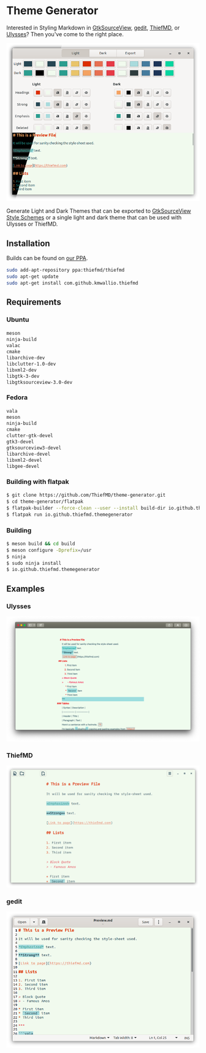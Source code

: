 # Theme Generator

Interested in Styling Markdown in [GtkSourceView](https://wiki.gnome.org/Projects/GtkSourceView), [gedit](https://wiki.gnome.org/Apps/Gedit), [ThiefMD](https://thiefmd.com), or [Ulysses](https://ulysses.app)? Then you've come to the right place.

![](theme-generator.png)

Generate Light and Dark Themes that can be exported to [GtkSourceView Style Schemes](https://wiki.gnome.org/Projects/GtkSourceView/StyleSchemes) or a single light and dark theme that can be used with Ulysses or ThiefMD.

## Installation

Builds can be found on [our PPA](https://launchpad.net/~thiefmd/+archive/ubuntu/thiefmd).

```bash
sudo add-apt-repository ppa:thiefmd/thiefmd
sudo apt-get update
sudo apt-get install com.github.kmwallio.thiefmd
```

## Requirements

### Ubuntu

```
meson
ninja-build
valac
cmake
libarchive-dev
libclutter-1.0-dev
libxml2-dev
libgtk-3-dev
libgtksourceview-3.0-dev
```

### Fedora

```
vala
meson
ninja-build
cmake
clutter-gtk-devel
gtk3-devel
gtksourceview3-devel
libarchive-devel
libxml2-devel
libgee-devel
```

### Building with flatpak

```bash
$ git clone https://github.com/ThiefMD/theme-generator.git
$ cd theme-generator/flatpak
$ flatpak-builder --force-clean --user --install build-dir io.github.thiefmd.themegenerator.json
$ flatpak run io.github.thiefmd.themegenerator
```

### Building

```bash
$ meson build && cd build
$ meson configure -Dprefix=/usr
$ ninja
$ sudo ninja install
$ io.github.thiefmd.themegenerator
```

## Examples

### Ulysses

![](ulysses_preview.png)

### ThiefMD

![](thiefmd_preview.png)

### gedit

![](gedit_preview.png)